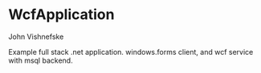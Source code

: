 WcfApplication
==============
John Vishnefske

Example full stack .net application. windows.forms client, and wcf service with msql backend.


